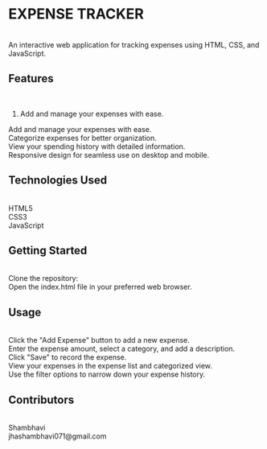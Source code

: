 <h1>EXPENSE TRACKER</h1>
<br>
An interactive web application for tracking expenses using HTML, CSS, and JavaScript.
<br>

<h2>Features</h2>
<br>
<ol>
   <li>Add and manage your expenses with ease.</li>
</ol>
Add and manage your expenses with ease.
<br>
Categorize expenses for better organization.
<br>
View your spending history with detailed information.
<br>
Responsive design for seamless use on desktop and mobile.
<br>
<h2>Technologies Used</h2>
<br>
HTML5
<br>
CSS3
<br>
JavaScript
<br>
<h2>Getting Started</h2>
<br>
Clone the repository:
<br>
Open the index.html file in your preferred web browser.
<br>
<h2>Usage</h2>
<br>
Click the "Add Expense" button to add a new expense.
<br>
Enter the expense amount, select a category, and add a description.
<br>
Click "Save" to record the expense.
<br>
View your expenses in the expense list and categorized view.
<br>
Use the filter options to narrow down your expense history.
<br>
<h2>Contributors</h2>
<br>
Shambhavi
<br>
jhashambhavi071@gmail.com
